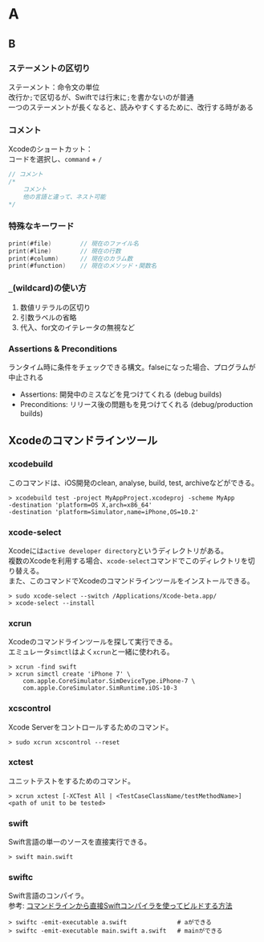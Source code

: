 # A

## B

### ステーメントの区切り

ステーメント：命令文の単位  
改行か`;`で区切るが、Swiftでは行末に`;`を書かないのが普通  
一つのステーメントが長くなると、読みやすくするために、改行する時がある

### コメント

Xcodeのショートカット：  
コードを選択し、`command` + `/`
```swift
// コメント
/*
    コメント
    他の言語と違って、ネスト可能
*/
```

### 特殊なキーワード

```swift
print(#file)        // 現在のファイル名
print(#line)        // 現在の行数
print(#column)      // 現在のカラム数
print(#function)    // 現在のメソッド・関数名
```

### `_`(wildcard)の使い方

1. 数値リテラルの区切り
2. 引数ラベルの省略
3. 代入、for文のイテレータの無視など

### Assertions & Preconditions

ランタイム時に条件をチェックできる構文。falseになった場合、プログラムが中止される
- Assertions: 開発中のミスなどを見つけてくれる (debug builds)
- Preconditions: リリース後の問題もを見つけてくれる (debug/production builds)

## Xcodeのコマンドラインツール

### xcodebuild

このコマンドは、iOS開発のclean, analyse, build, test, archiveなどができる。
```shell
> xcodebuild test -project MyAppProject.xcodeproj -scheme MyApp
-destination 'platform=OS X,arch=x86_64'
-destination 'platform=Simulator,name=iPhone,OS=10.2'
```

### xcode-select

Xcodeには`active developer directory`というディレクトリがある。  
複数のXcodeを利用する場合、`xcode-select`コマンドでこのディレクトリを切り替える。  
また、このコマンドでXcodeのコマンドラインツールをインストールできる。
```shell
> sudo xcode-select --switch /Applications/Xcode-beta.app/
> xcode-select --install
```

### xcrun

Xcodeのコマンドラインツールを探して実行できる。  
エミュレータ`simctl`はよく`xcrun`と一緒に使われる。
```shell
> xcrun -find swift
> xcrun simctl create 'iPhone 7' \
    com.apple.CoreSimulator.SimDeviceType.iPhone-7 \
    com.apple.CoreSimulator.SimRuntime.iOS-10-3
```

### xcscontrol

Xcode Serverをコントロールするためのコマンド。
```shell
> sudo xcrun xcscontrol --reset
```

### xctest

ユニットテストをするためのコマンド。
```shell
> xcrun xctest [-XCTest All | <TestCaseClassName/testMethodName>] <path of unit to be tested>
```

### swift

Swift言語の単一のソースを直接実行できる。
```shell
> swift main.swift
```

### swiftc

Swift言語のコンパイラ。  
参考: [コマンドラインから直接Swiftコンパイラを使ってビルドする方法](https://qiita.com/omochimetaru/items/428324ed8bcd2b98dacb)
```shell
> swiftc -emit-executable a.swift              # aができる
> swiftc -emit-executable main.swift a.swift   # mainができる
```
